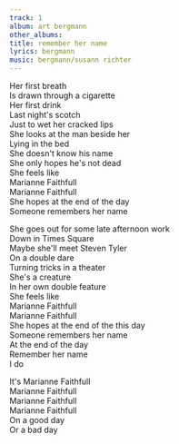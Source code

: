 ```yaml
---
track: 1
album: art bergmann
other_albums:
title: remember her name
lyrics: bergmann
music: bergmann/susann richter
---
```

Her first breath  
Is drawn through a cigarette  
Her first drink  
Last night's scotch  
Just to wet her cracked lips  
She looks at the man beside her  
Lying in the bed  
She doesn't know his name  
She only hopes he's not dead  
She feels like  
Marianne Faithfull  
Marianne Faithfull  
She hopes at the end of the day  
Someone remembers her name  
  
She goes out for some late afternoon work  
Down in Times Square  
Maybe she'll meet Steven Tyler  
On a double dare  
Turning tricks in a theater  
She's a creature  
In her own double feature  
She feels like  
Marianne Faithfull  
Marianne Faithfull  
She hopes at the end of the this day  
Someone remembers her name  
At the end of the day  
Remember her name  
I do  
  
It's Marianne Faithfull  
Marianne Faithfull  
Marianne Faithfull  
Marianne Faithfull  
On a good day  
Or a bad day  
